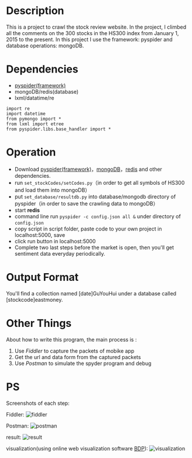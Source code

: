 # Description
This is a project to crawl the stock review website. 
In the project, I climbed all the comments on the 300 stocks in the HS300 index from January 1, 2015 to the present. In this project I use the framework: pyspider and database operations: mongoDB.


# Dependencies
+ [pyspider(framework)](http://docs.pyspider.org/en/latest/)
+ mongoDB/redis(database)
+ lxml/datatime/re

```
import re
import datetime
from pymongo import *
from lxml import etree
from pyspider.libs.base_handler import *
```

# Operation

+ Download [pyspider(framework)](http://docs.pyspider.org/en/latest/)，[mongoDB](https://www.mongodb.com/)，[redis](https://redis.io/) and other dependencies.
+ run `set_stockCodes/setCodes.py`（in order to get all symbols of HS300 and load them into mongoDB）
+ put `set_database/resultdb.py` into database/mongodb directory of pyspider（in order to save the crawling data to mongoDB）
+ start **redis**
+ command line run `pyspider -c config.json all &` under directory of `config.json`
+ copy script in script folder, paste code to your own project in localhost:5000, save
+ click run button in localhost:5000
+ Complete two last steps before the market is open, then you'll get sentiment data everyday periodically.






# Output Format
You'll find a collection named [date]GuYouHui under a database called [stockcode]eastmoney.


# Other Things
About how to write this program, the main process is :
1. Use *Fiddler* to capture the packets of mobike app
2. Get the url and data form from the captured packets
3. Use *Postman* to simulate the spyder program and debug

# PS
Screenshots of each step:

[fiddler]: screenshots/fiddler.png
[Postman]: screenshots/postman.png
[result]: screenshots/result.png
[visualization]: screenshots/visualization.png
Fiddler:
![fiddler]

Postman:
![postman]

result:
![result]

visualization(using online web visualization software [BDP](https://www.bdp.cn/home.html)):
![visualization]
